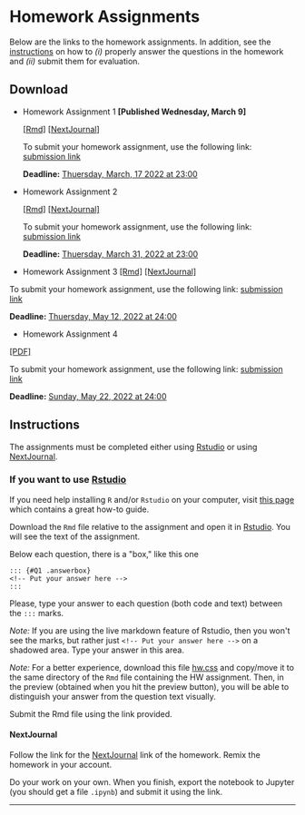 # Homework Assignments

Below are the links to the homework assignments. In addition, see the [instructions](#instructions) on how to _(i)_ properly answer the questions in the homework and _(ii)_ submit them for evaluation. 

## Download

- Homework Assignment 1 **[Published Wednesday, March 9]**
  
  [[Rmd]](https://www.dropbox.com/s/3ts001vvjqkbxoz/Homework1.Rmd?dl=1) [[NextJournal](https://nextjournal.com/adv_metrics_2022/homework-assignment-1?token=AWkJTZRyLpdwzdKrGp2ZRM)]
  
  To submit your homework assignment, use the following link: [submission link](https://www.dropbox.com/request/h3Zt93VA7Empmakj3iWk)  

  **Deadline:** [Thuersday, March, 17 2022 at 23:00]()

- Homework Assignment 2 

  [[Rmd]](https://www.dropbox.com/s/xfa2pfaclitdjsq/Homework2.Rmd?dl=1) [[NextJournal]](https://nextjournal.com/a/Q3GnKmSKFTbExgtj7uTXF?token=TwbjncRK8u3RnYgZDESjt8)

  To submit your homework assignment, use the following link: [submission link](https://www.dropbox.com/request/TpOSM2JtvtxnBHX1kcYy)  

  **Deadline:** [Thuersday, March 31, 2022 at 23:00]()

- Homework Assignment 3
[[Rmd]](https://www.dropbox.com/s/9dnhyje3g4x46e5/Homework3_applied.Rmd?dl=1) [[NextJournal]](https://nextjournal.com/a/QBzk5Yw3BfRQcsegKgCMr?token=UXH12bRAhBKJ3DWpRMNoGg)

To submit your homework assignment, use the following link: [submission link](https://www.dropbox.com/request/PrsmEH2yUnemiFsYvwSB)  

  **Deadline:** [Thuersday, May 12, 2022 at 24:00]()

- Homework Assignment 4

[[PDF]](https://www.dropbox.com/s/2yp4ddv5u7xe1cf/hw4_adv.pdf?dl=1)

To submit your homework assignment, use the following link: [submission link](https://www.dropbox.com/request/McWBAmo3I8FETC0ngG0d)  

  **Deadline:** [Sunday, May 22, 2022 at 24:00]()



## Instructions
The assignments must be completed either using [Rstudio](https://rstudio.com/) or using [NextJournal](https://nextjournal.com). 

### If you want to use [Rstudio](https://rstudio.com/)

If you need help installing `R` and/or `Rstudio` on your computer, visit [this page](https://rstudio-education.github.io/hopr/starting.html) which contains a great how-to guide. 

Download the `Rmd` file relative to the assignment and open it in [Rstudio](https://rstudio.com/). You will see the text of the assignment. 

Below each question, there is a "box," like this one
```
::: {#Q1 .answerbox}
<!-- Put your answer here -->
:::
```

Please, type your answer to each question (both code and text) between the `:::` marks. 

_Note:_ If you are using the live markdown feature of Rstudio, then you won't see the marks, but rather just  `<!-- Put your answer here -->` on a shadowed area. Type your answer in this area.

_Note:_ For a better experience, download this file [hw.css](https://www.dropbox.com/s/1ah1yu597pn0fyi/hw.css?dl=1) and copy/move it to the same directory of the `Rmd` file containing the HW assignment. Then, in the preview (obtained when you hit the preview button), you will be able to distinguish your answer from the question text visually. 

Submit the Rmd file using the link provided. 

#### NextJournal

Follow the link for the [NextJournal](https://nextjournal.com) link of the homework. Remix the homework in your account. 

Do your work on your own. When you finish, export the notebook to Jupyter (you should get a file `.ipynb`) and submit it using the link. 

****** 

